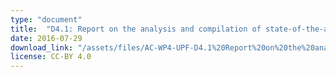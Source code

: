 ```yaml
---
type: "document"
title:  "D4.1: Report on the analysis and compilation of state-of-the-art methods for the automatic annotation of music pieces and music samples"
date: 2016-07-29
download_link: "/assets/files/AC-WP4-UPF-D4.1%20Report%20on%20the%20analysis%20and%20compilation%20of%20state-of-the-art%20methods%20for%20the%20automatic%20annotation%20of%20music%20pieces%20and%20music%20samples.pdf"
license: CC-BY 4.0
---
```

